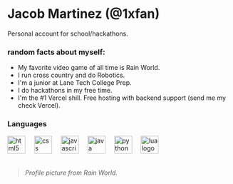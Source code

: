 # Jacob Martinez (@1xfan)
Personal account for school/hackathons.

### random facts about myself:
* My favorite video game of all time is Rain World.
* I run cross country and do Robotics.
* I'm a junior at Lane Tech College Prep.
* I do hackathons in my free time.
* I'm the #1 Vercel shill. Free hosting with backend support (send me my check Vercel).

### Languages
<div align="left">
  <img src="https://skillicons.dev/icons?i=html" height="40" alt="html5 logo"  />
  <img width="12" />
  <img src="https://skillicons.dev/icons?i=css" height="40" alt="css logo"  />
  <img width="12" />
  <img src="https://skillicons.dev/icons?i=js" height="40" alt="javascript logo"  />
  <img width="12" />
  <img src="https://skillicons.dev/icons?i=java" height="40" alt="java logo"  />
  <img width="12" />
  <img src="https://skillicons.dev/icons?i=py" height="40" alt="python logo"  />
  <img width="12" />
  <img src="https://skillicons.dev/icons?i=lua" height="40" alt="lua logo"  />
</div>
<br>

> *Profile picture from Rain World.*
